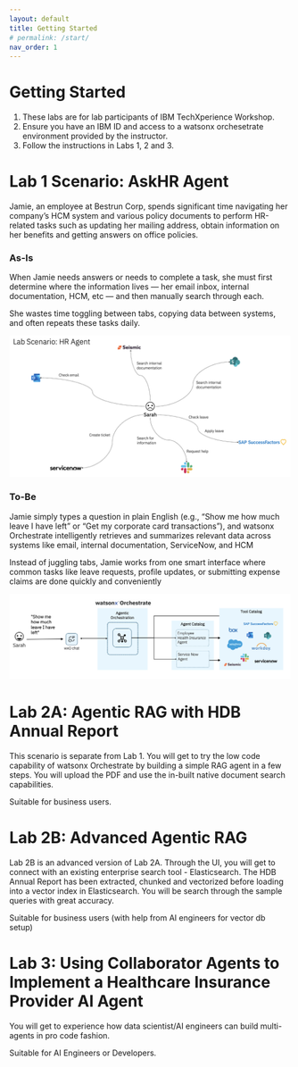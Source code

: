 ```yaml
---
layout: default
title: Getting Started
# permalink: /start/
nav_order: 1
---
```


# Getting Started
1. These labs are for lab participants of IBM TechXperience Workshop.
1. Ensure you have an IBM ID and access to a watsonx orchesetrate environment provided by the instructor.
1. Follow the instructions in Labs 1, 2 and 3.

# Lab 1 Scenario: AskHR Agent

Jamie, an employee at Bestrun Corp, spends significant time navigating her company’s HCM system and various policy documents to perform HR-related tasks such as updating her mailing address, obtain information on her benefits and getting answers on office policies. 

### As-Is
When Jamie needs answers or needs to complete a task, she must first determine where the information lives — her email inbox, internal documentation, HCM, etc — and then manually search through each.

She wastes time toggling between tabs, copying data between systems, and often repeats these tasks daily.


![image](./imgs/imgs_intro/as-is.png)

### To-Be
Jamie simply types a question in plain English (e.g., “Show me how much leave I have left” or “Get my corporate card transactions”), and watsonx Orchestrate intelligently retrieves and summarizes relevant data across systems like email, internal documentation, ServiceNow, and HCM

Instead of juggling tabs, Jamie works from one smart interface where common tasks like leave requests, profile updates, or submitting expense claims are done quickly and conveniently

![image](./imgs/imgs_intro/to-be.png)


# Lab 2A: Agentic RAG with HDB Annual Report 
This scenario is separate from Lab 1. You will get to try the low code capability of watsonx Orchestrate by building a simple RAG agent in a few steps. You will upload the PDF and use the in-built native document search capabilities. 

Suitable for business users. 

# Lab 2B: Advanced Agentic RAG 
Lab 2B is an advanced version of Lab 2A. Through the UI, you will get to connect with an existing enterprise search tool - Elasticsearch. The HDB Annual Report has been extracted, chunked and vectorized before loading into a vector index in Elasticsearch. You will be search through the sample queries with great accuracy.

Suitable for business users (with help from AI engineers for vector db setup)

# Lab 3: Using Collaborator Agents to Implement a Healthcare Insurance Provider AI Agent
You will get to experience how data scientist/AI engineers can build multi-agents in pro code fashion.

Suitable for AI Engineers or Developers.

<!-- # Lab Architecture
We will be building an AskHR Agent that allows Jamie to be able to ask Q&A about employee benefits, perform tasks such as update her mailing address, apply for leaves and even search for healthcare clinics all in one platform.  -->

<!-- ![image](./imgs/imgs_intro/lab-architecture.png) -->